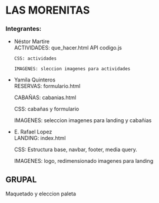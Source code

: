 <h1><b>LAS MORENITAS</b></h1>
<h3><b>Integrantes:</b></h3>
<ul>
  <li>Néstor Martire</li>
  ACTIVIDADES: que_hacer.html
	API codigo.js
	
	CSS: actividades
  
	IMAGENES: sleccion imagenes para actividades
    
  <li>Yamila Quinteros</li>
  RESERVAS: formulario.html 
	
  CABAÑAS: cabanias.html
	
  CSS: cabañas y formulario
	
  IMAGENES: seleccion imagenes para landing y cabañias
	  
  <li>E. Rafael Lopez	</li>
  LANDING: index.html
  
  CSS: Estructura base, navbar, footer, media query.
  
  IMAGENES: logo, redimensionado imagenes para landing
</ul>
<h2>GRUPAL</h2>
Maquetado y eleccion paleta
